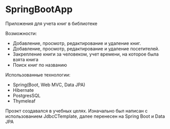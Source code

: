 # SpringBootApp

Приложения для учета книг в библиотеке

Возможности:
- Добавление, просмотр, редактирование и удаление книг.
- Добавление, просмотр, редактирование и удаление посетителей.
- Закрепление книги за человеком, учет времени, на которое была взята книга
- Поиск книг по названию

Использованные технологии:
- Spring(Boot, Web MVC, Data JPA)
- Hibernate
- PostgresSQL
- Thymeleaf

Проэкт создавался в учебных целях. Изначально был написан с использованием JdbcCTemplate, далее перенесен на Spring Boot и Data JPA
